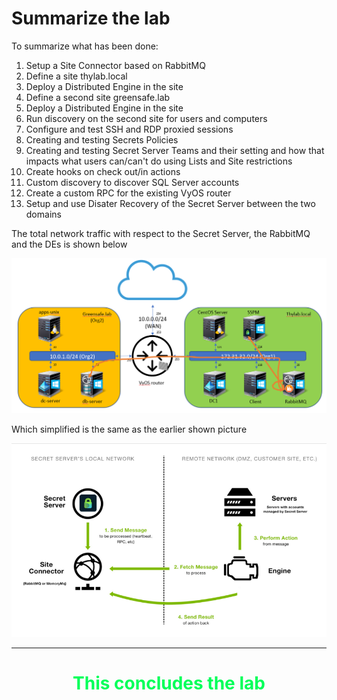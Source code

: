 # Summarize the lab

To summarize what has been done:
1. Setup a Site Connector based on RabbitMQ
2. Define a site thylab.local
3. Deploy a Distributed Engine in the site
4. Define a second site greensafe.lab
5. Deploy a Distributed Engine in the site
6. Run discovery on the second site for users and computers
7. Configure and test SSH and RDP proxied sessions
8. Creating and testing Secrets Policies
9. Creating and testing Secret Server Teams and their setting and how that impacts what users can/can't do using Lists and Site restrictions
10. Create hooks on check out/in actions
12. Custom discovery to discover SQL Server accounts
13. Create a custom RPC for the existing VyOS router
14. Setup and use Disater Recovery of the Secret Server between the two domains

The total network traffic with respect to the Secret Server, the RabbitMQ and the DEs is shown below

![Infra - SSPM+RabbitMQ+DEs](images/lab-40a.png)

Which simplified is the same as the earlier shown picture

![Infra - SSPM+RabbitMQ+DEs](images/lab-11a.png)


  
  <HR>
  <center><H1 style="color:#00FF59">This concludes the lab</H1></center>